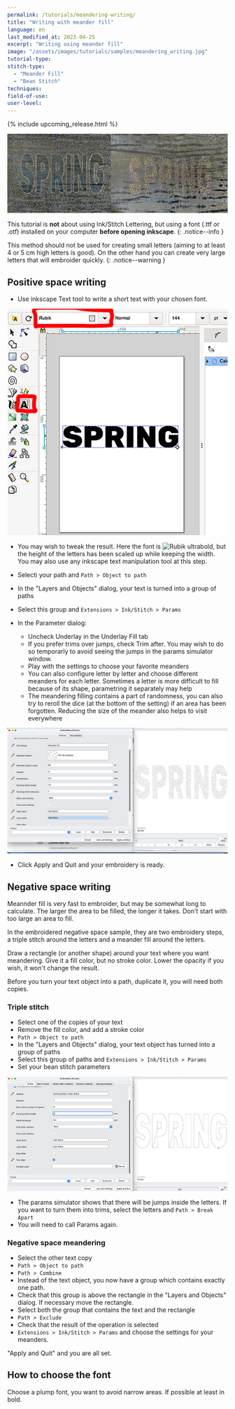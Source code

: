 ```yaml
---
permalink: /tutorials/meandering-writing/
title: "Writing with meander fill"
language: en
last_modified_at: 2023-04-25
excerpt: "Writing using meander fill"
image: "/assets/images/tutorials/samples/meandering_writing.jpg"
tutorial-type:
stitch-type:
  - "Meander Fill"
  - "Bean Stitch"
techniques:
field-of-use:
user-level:
---
```


{% include upcoming_release.html %}

![Embroidery](/assets/images/tutorials/tutorial-preview-images/meandering_writing.jpg)

This tutorial is **not** about using Ink/Stitch Lettering, but using a font (.ttf or .otf)  installed on your computer **before opening inkscape**.
{: .notice--info }

This method should not be used for creating small letters (aiming to at least 4 or 5 cm high letters is good). On the other hand you can
create very large letters that will embroider quickly.
{: .notice--warning }




## Positive space writing

* Use inkscape Text tool to write a short text with your chosen font.

![Font chosing](/assets/images/tutorials/meandering_writing/font-chosing.jpg)

* You may wish to tweak the result. Here the font is ![Rubik ultrabold](htps://fonts.google.com/specimen/Rubik), but the height of the letters has been scaled up while keeping the width. You may also use any inkscape text manipulation tool at this step.


* Selecti your path and `Path > Object to path`
* In the "Layers and Objects" dialog, your text is turned into a group of paths
* Select this group and  `Extensions > Ink/Stitch > Params`
* In the Parameter dialog:
  * Uncheck Underlay in the Underlay Fill tab
  * If you prefer trims over jumps, check Trim after. You may wish to do so temporarly to avoid seeing the jumps in the params simulator window.
  * Play with the settings to choose your favorite meanders
  * You can also configure letter by letter and choose different meanders for each letter. Sometimes a letter is more difficult to fill because of its shape, parametring  it separately may help
  * The meandering filling contains a part of randomness, you can also try to reroll the dice (at the bottom of the setting) if an area has been forgotten. Reducing the size of the meander also helps to visit everywhere


![Params](/assets/images/tutorials/meandering_writing/meandering-parameter.jpg)

* Click Apply and Quit and your embroidery is ready.



## Negative space writing

Meannder fill is very fast to embroider, but may be  somewhat long to calculate. The larger the area to be filled, the longer it takes.
Don't start with too large an area to fill.

In the  embroidered  negative space sample, they are two embroidery steps, a triple stitch around the letters and a meander fill around the letters.

Draw a rectangle (or another shape) around your text where you want  meandering. Give it a fill color, but no stroke color.
Lower the opacity if you wish, it won't change the result.

Before you turn your text object into a path, duplicate it, you will need both copies.



### Triple stitch 

* Select one of the copies of your text
* Remove the fill color, and add a stroke color
* `Path > Object to path`
* In the "Layers and Objects" dialog, your text object has turned into a group of paths
* Select this group of paths and `Extensions > Ink/Stitch > Params`
* Set your  bean stitch parameters

![Bean stitch Parameter](/assets/images/tutorials/meandering_writing/bean-parameter.jpg)
* The params simulator shows that there will be jumps  inside the letters. If you want to turn them into trims, select the letters and `Path > Break Apart`
* You will need to call Params again.

### Negative space meandering

* Select the other text copy 
* `Path > Object to path`
* `Path > Combine`
* Instead of the text object, you now have a group which contains exactly one path.
* Check that this group is above the rectangle in the "Layers and Objects" dialog. If necessary move the rectangle.
* Select both the group that contains the text  and  the rectangle
* `Path > Exclude`
* Check that the result of the operation is selected
* `Extensions > Ink/Stitch > Params` and choose the settings for  your meanders.

"Apply and Quit" and you are all set.



## How to choose the font
Choose a plump font, you want to avoid narrow areas. If possible at least in bold.


